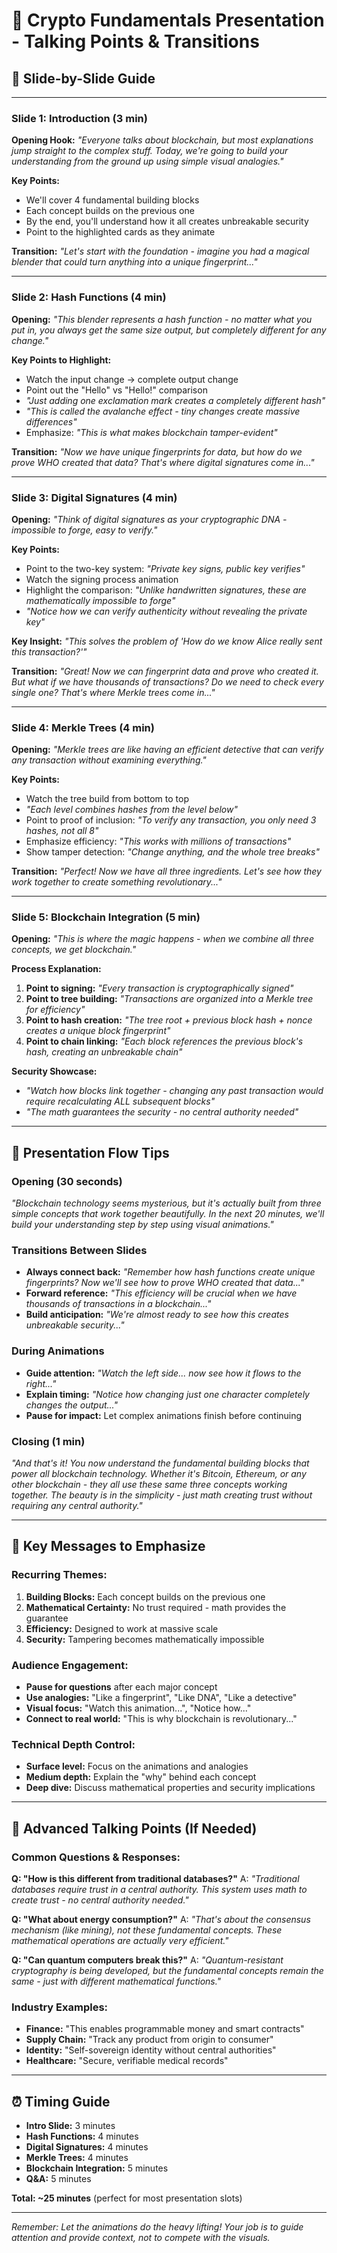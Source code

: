 # 🎯 Crypto Fundamentals Presentation - Talking Points & Transitions

## 📖 **Slide-by-Slide Guide**

---

### **Slide 1: Introduction (3 min)**
**Opening Hook:** *"Everyone talks about blockchain, but most explanations jump straight to the complex stuff. Today, we're going to build your understanding from the ground up using simple visual analogies."*

**Key Points:**
- We'll cover 4 fundamental building blocks
- Each concept builds on the previous one
- By the end, you'll understand how it all creates unbreakable security
- Point to the highlighted cards as they animate

**Transition:** *"Let's start with the foundation - imagine you had a magical blender that could turn anything into a unique fingerprint..."*

---

### **Slide 2: Hash Functions (4 min)**
**Opening:** *"This blender represents a hash function - no matter what you put in, you always get the same size output, but completely different for any change."*

**Key Points to Highlight:**
- Watch the input change → complete output change
- Point out the "Hello" vs "Hello!" comparison 
- *"Just adding one exclamation mark creates a completely different hash"*
- *"This is called the avalanche effect - tiny changes create massive differences"*
- Emphasize: *"This is what makes blockchain tamper-evident"*

**Transition:** *"Now we have unique fingerprints for data, but how do we prove WHO created that data? That's where digital signatures come in..."*

---

### **Slide 3: Digital Signatures (4 min)**
**Opening:** *"Think of digital signatures as your cryptographic DNA - impossible to forge, easy to verify."*

**Key Points:**
- Point to the two-key system: *"Private key signs, public key verifies"*
- Watch the signing process animation
- Highlight the comparison: *"Unlike handwritten signatures, these are mathematically impossible to forge"*
- *"Notice how we can verify authenticity without revealing the private key"*

**Key Insight:** *"This solves the problem of 'How do we know Alice really sent this transaction?'"*

**Transition:** *"Great! Now we can fingerprint data and prove who created it. But what if we have thousands of transactions? Do we need to check every single one? That's where Merkle trees come in..."*

---

### **Slide 4: Merkle Trees (4 min)**
**Opening:** *"Merkle trees are like having an efficient detective that can verify any transaction without examining everything."*

**Key Points:**
- Watch the tree build from bottom to top
- *"Each level combines hashes from the level below"*
- Point to proof of inclusion: *"To verify any transaction, you only need 3 hashes, not all 8"*
- Emphasize efficiency: *"This works with millions of transactions"*
- Show tamper detection: *"Change anything, and the whole tree breaks"*

**Transition:** *"Perfect! Now we have all three ingredients. Let's see how they work together to create something revolutionary..."*

---

### **Slide 5: Blockchain Integration (5 min)**
**Opening:** *"This is where the magic happens - when we combine all three concepts, we get blockchain."*

**Process Explanation:**
1. **Point to signing:** *"Every transaction is cryptographically signed"*
2. **Point to tree building:** *"Transactions are organized into a Merkle tree for efficiency"*
3. **Point to hash creation:** *"The tree root + previous block hash + nonce creates a unique block fingerprint"*
4. **Point to chain linking:** *"Each block references the previous block's hash, creating an unbreakable chain"*

**Security Showcase:**
- *"Watch how blocks link together - changing any past transaction would require recalculating ALL subsequent blocks"*
- *"The math guarantees the security - no central authority needed"*

---

## 🎤 **Presentation Flow Tips**

### **Opening (30 seconds)**
*"Blockchain technology seems mysterious, but it's actually built from three simple concepts that work together beautifully. In the next 20 minutes, we'll build your understanding step by step using visual animations."*

### **Transitions Between Slides**
- **Always connect back:** *"Remember how hash functions create unique fingerprints? Now we'll see how to prove WHO created that data..."*
- **Forward reference:** *"This efficiency will be crucial when we have thousands of transactions in a blockchain..."*
- **Build anticipation:** *"We're almost ready to see how this creates unbreakable security..."*

### **During Animations**
- **Guide attention:** *"Watch the left side... now see how it flows to the right..."*
- **Explain timing:** *"Notice how changing just one character completely changes the output..."*
- **Pause for impact:** Let complex animations finish before continuing

### **Closing (1 min)**
*"And that's it! You now understand the fundamental building blocks that power all blockchain technology. Whether it's Bitcoin, Ethereum, or any other blockchain - they all use these same three concepts working together. The beauty is in the simplicity - just math creating trust without requiring any central authority."*

---

## 🎯 **Key Messages to Emphasize**

### **Recurring Themes:**
1. **Building Blocks:** Each concept builds on the previous one
2. **Mathematical Certainty:** No trust required - math provides the guarantee
3. **Efficiency:** Designed to work at massive scale
4. **Security:** Tampering becomes mathematically impossible

### **Audience Engagement:**
- **Pause for questions** after each major concept
- **Use analogies:** "Like a fingerprint", "Like DNA", "Like a detective"
- **Visual focus:** "Watch this animation...", "Notice how..."
- **Connect to real world:** "This is why blockchain is revolutionary..."

### **Technical Depth Control:**
- **Surface level:** Focus on the animations and analogies
- **Medium depth:** Explain the "why" behind each concept
- **Deep dive:** Discuss mathematical properties and security implications

---

## 🚀 **Advanced Talking Points (If Needed)**

### **Common Questions & Responses:**

**Q: "How is this different from traditional databases?"**
A: *"Traditional databases require trust in a central authority. This system uses math to create trust - no central authority needed."*

**Q: "What about energy consumption?"**
A: *"That's about the consensus mechanism (like mining), not these fundamental concepts. These mathematical operations are actually very efficient."*

**Q: "Can quantum computers break this?"**
A: *"Quantum-resistant cryptography is being developed, but the fundamental concepts remain the same - just with different mathematical functions."*

### **Industry Examples:**
- **Finance:** "This enables programmable money and smart contracts"
- **Supply Chain:** "Track any product from origin to consumer"
- **Identity:** "Self-sovereign identity without central authorities"
- **Healthcare:** "Secure, verifiable medical records"

---

## ⏰ **Timing Guide**

- **Intro Slide:** 3 minutes
- **Hash Functions:** 4 minutes  
- **Digital Signatures:** 4 minutes
- **Merkle Trees:** 4 minutes
- **Blockchain Integration:** 5 minutes
- **Q&A:** 5 minutes

**Total: ~25 minutes** (perfect for most presentation slots)

---

*Remember: Let the animations do the heavy lifting! Your job is to guide attention and provide context, not to compete with the visuals.*